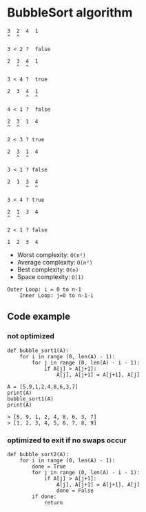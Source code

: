 # BubbleSort algorithm

```
3  2  4  1
^  ^
```

```
3 < 2 ?  false
```

```
2  3  4  1
   ^  ^
```
```
3 < 4 ?  true
```
```
2  3  4  1
      ^  ^
```
```
4 < 1 ?  false
```

```
2  3  1  4
^  ^
```
```
2 < 3 ? true
```

```
2  3  1  4
   ^  ^
```

```
3 < 1 ? false
```

```
2  1  3  4
      ^  ^
```
```
3 < 4 ? true
```
```
2  1  3  4
^  ^
```
```
2 < 1 ? false
```
```
1  2  3  4
```

* Worst complexity:  `O(n²)`
* Average complexity: `O(n²)`
* Best complexity: `O(n)`
* Space complexity: `O(1)`

```
Outer Loop: i = 0 to n-1
	Inner Loop: j=0 to n-1-i
```

## Code example

### not optimized	

```	
def bubble_sort1(A):
	for i in range (0, len(A) - 1):
		for j in range (0, len(A) - i - 1):
			if A[j] > A[j+1]:
				A[j], A[j+1] = A[j+1], A[j]

A = [5,9,1,2,4,8,6,3,7]
print(A)
bubble_sort1(A)
print(A)

> [5, 9, 1, 2, 4, 8, 6, 3, 7]
> [1, 2, 3, 4, 5, 6, 7, 8, 9]
```

### optimized to exit if no swaps occur	
```
def bubble_sort2(A):
	for i in range (0, len(A) - 1):
		done = True
		for j in range (0, len(A) - i - 1):
			if A[j] > A[j+1]:
				A[j], A[j+1] = A[j+1], A[j]
				done = False
		if done:
			return
```






